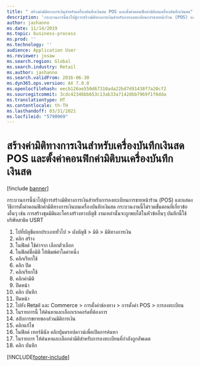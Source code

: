 ```yaml
---
title: " สร้างค่ามิติทางการเงินสำหรับเครื่องบันทึกเงินสด POS และตั้งค่าคอนฟิกค่ามิติบนเครื่องบันทึกเงินสด"
description: 'กระบวนการนี้นำไปสู่การสร้างมิติทางการเงินสำหรับการลงทะเบียนการขายหน้าร้าน (POS) และแสดงวิธีการตั้งค่าคอนฟิกค่ามิติทางการเงินบนเครื่องบันทึกเงินสด '
author: jashanno
ms.date: 11/14/2019
ms.topic: business-process
ms.prod: ''
ms.technology: ''
audience: Application User
ms.reviewer: josaw
ms.search.region: Global
ms.search.industry: Retail
ms.author: jashanno
ms.search.validFrom: 2016-06-30
ms.dyn365.ops.version: AX 7.0.0
ms.openlocfilehash: eecb126ae550d67310ada22bd7d91438f7a20cf2
ms.sourcegitcommit: 3cdc42346bb653c13ab33a7142dbb7969f1f6dda
ms.translationtype: HT
ms.contentlocale: th-TH
ms.lasthandoff: 03/31/2021
ms.locfileid: "5790969"
---
```

# <a name="create-financial-dimensions-for-pos-registers-and-configure-dimension-values-on-registers"></a> สร้างค่ามิติทางการเงินสำหรับเครื่องบันทึกเงินสด POS และตั้งค่าคอนฟิกค่ามิติบนเครื่องบันทึกเงินสด

[!include [banner](../includes/banner.md)]

กระบวนการนี้นำไปสู่การสร้างมิติทางการเงินสำหรับการลงทะเบียนการขายหน้าร้าน (POS) และแสดงวิธีการตั้งค่าคอนฟิกค่ามิติทางการเงินบนเครื่องบันทึกเงินสด  กระบวนงานนี้ไม่รวมขั้นตอนที่เกี่ยวข้องอื่นๆ เช่น การสร้างชุดมิติและโครงสร้างทางบัญชี งานเหล่านั้นจะถูกพบได้ในหัวข้ออื่นๆ บันทึกนี้ใช้บริษัทสาธิต USRT

1. ไปที่บัญชีแยกประเภททั่วไป > ผังบัญชี > มิติ > มิติทางการเงิน
2. คลิก สร้าง
3. ในฟิลด์ ใช้ค่าจาก เลือกตัวเลือก
4. ในฟิลด์ชื่อมิติ ให้พิมพ์ค่าใดค่าหนึ่ง
5. คลิกเรียกใช้
6. คลิก ปิด
7. คลิกเรียกใช้
8. คลิกค่ามิติ
9. ปิดหน้า
10. คลิก บันทึก
11. ปิดหน้า
12. ไปยัง Retail และ Commerce > การตั้งค่าช่องทาง > การตั้งค่า POS > การลงทะเบียน
13. ในรายการนี้ ให้ค้นหาและเลือกเรกคอร์ดที่ต้องการ
14. สลับการขยายของส่วนมิติการเงิน
15. คลิกแก้ไข
16. ในฟิลด์ เทอร์มินัล คลิกปุ่มดรอปดาวน์เพื่อเปิดการค้นหา
17. ในรายการ ให้ค้นหาและเลือกค่ามิติสำหรับการลงทะเบียนที่กำลังถูกอัพเดต
18. คลิก บันทึก



[!INCLUDE[footer-include](../../includes/footer-banner.md)]